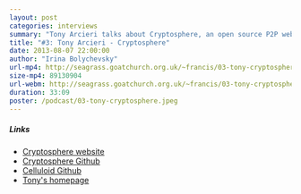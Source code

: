 ```yaml
---
layout: post
categories: interviews
summary: "Tony Arcieri talks about Cryptosphere, an open source P2P web application platform. In the process he describes how this can give more privacy and governance control to users of all kinds of network applications."
title: "#3: Tony Arcieri - Cryptosphere"
date: 2013-08-07 22:00:00
author: "Irina Bolychevsky"
url-mp4: http://seagrass.goatchurch.org.uk/~francis/03-tony-cryptosphere.mp4
size-mp4: 89130904
url-webm: http://seagrass.goatchurch.org.uk/~francis/03-tony-cryptosphere.webm
duration: 33:09
poster: /podcast/03-tony-cryptosphere.jpeg
---
```


<h5>Links</h5>
<ul>
  <li><a href="http://cryptosphere.org/" target="_blank">Cryptosphere website</a></li>
  <li><a href="https://github.com/cryptosphere/cryptosphere" target="_blank">Cryptosphere Github</a></li>
  <li><a href="https://github.com/celluloid/celluloid" target="_blank">Celluloid Github</a></li>
  <li><a href="http://tonyarcieri.com/" target="_blank">Tony's homepage</a></li>
</ul>
